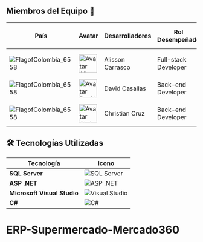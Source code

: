 ## Miembros del Equipo 👥

|País| Avatar| Desarrolladores| Rol Desempeñado| GitHub & LinkedIn|
| ---------- | ---------- | ---------- | ---------- | ---------- |
|          |
![FlagofColombia_6558](https://github.com/user-attachments/assets/1b0d07e4-d6e6-4304-aab2-11c189f9a00f) | <img width="48" height="48" src="https://avatars.githubusercontent.com/u/186650034?v=4" alt="Avatar Alisson Carrasco" /> | Alisson Carrasco| Full-stack Developer| [![Github](https://github.com/user-attachments/assets/6eacb3b5-0962-4836-9a3b-ba5d57270b09)](https://github.com/AlissonC22) [![Linkedin](https://github.com/user-attachments/assets/17a08fbe-e482-417a-b6d5-518aaea1d32f)](.....)| 
![FlagofColombia_6558](https://github.com/user-attachments/assets/1b0d07e4-d6e6-4304-aab2-11c189f9a00f)| <img width="48" height="48" src="https://avatars.githubusercontent.com/u/84252258?v=4" alt="Avatar David Casallas" /> |David Casallas|Back-end Developer| [![Github](https://github.com/user-attachments/assets/6eacb3b5-0962-4836-9a3b-ba5d57270b09)](https://github.com/david0-012) [![Linkedin](https://github.com/user-attachments/assets/17a08fbe-e482-417a-b6d5-518aaea1d32f)](https://www.linkedin.com/in/david-casallasp)         |  
![FlagofColombia_6558](https://github.com/user-attachments/assets/1b0d07e4-d6e6-4304-aab2-11c189f9a00f)| <img width="48" height="48" src="https://media.licdn.com/dms/image/v2/D4E03AQELI6pcAmWyRw/profile-displayphoto-shrink_400_400/B4EZViX0jeGYAo-/0/1741112167600?e=1758758400&v=beta&t=4RqCktiPoCkmpHj1N_-2_nwbBUgoGMThvDArM70IkJ0" alt="Avatar Christian Cruz" /> |Christian Cruz|Back-end Developer| [![Github](https://github.com/user-attachments/assets/6eacb3b5-0962-4836-9a3b-ba5d57270b09)](https://github.com/FelipeCruzfc) [![Linkedin](https://github.com/user-attachments/assets/17a08fbe-e482-417a-b6d5-518aaea1d32f)](https://www.linkedin.com/in/felipe-cruz-351115213/)         |  
## 🛠️ Tecnologías Utilizadas  
| Tecnología | Icono |
|------------|-------|
| **SQL Server** | ![SQL Server](https://cdn.jsdelivr.net/gh/devicons/devicon/icons/microsoftsqlserver/microsoftsqlserver-plain.svg) |
| **ASP .NET** | ![ASP .NET](https://cdn.jsdelivr.net/gh/devicons/devicon/icons/dot-net/dot-net-plain-wordmark.svg) |
| **Microsoft Visual Studio** | ![Visual Studio](https://cdn.jsdelivr.net/gh/devicons/devicon/icons/visualstudio/visualstudio-plain.svg) |
| **C#** | ![C#](https://cdn.jsdelivr.net/gh/devicons/devicon/icons/csharp/csharp-original.svg) |
# ERP-Supermercado-Mercado360
